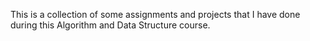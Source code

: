 This is a collection of some assignments and projects that I have done during this Algorithm and Data Structure course.

